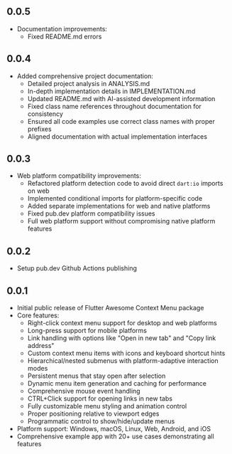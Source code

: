 ## 0.0.5

* Documentation improvements:
  * Fixed README.md errors

## 0.0.4

* Added comprehensive project documentation:
  * Detailed project analysis in ANALYSIS.md
  * In-depth implementation details in IMPLEMENTATION.md
  * Updated README.md with AI-assisted development information
  * Fixed class name references throughout documentation for consistency
  * Ensured all code examples use correct class names with proper prefixes
  * Aligned documentation with actual implementation interfaces

## 0.0.3

* Web platform compatibility improvements:
  * Refactored platform detection code to avoid direct `dart:io` imports on web
  * Implemented conditional imports for platform-specific code
  * Added separate implementations for web and native platforms
  * Fixed pub.dev platform compatibility issues
  * Full web platform support without compromising native platform features

## 0.0.2

* Setup pub.dev Github Actions publishing

## 0.0.1

* Initial public release of Flutter Awesome Context Menu package
* Core features:
  * Right-click context menu support for desktop and web platforms
  * Long-press support for mobile platforms
  * Link handling with options like "Open in new tab" and "Copy link address"
  * Custom context menu items with icons and keyboard shortcut hints
  * Hierarchical/nested submenus with platform-adaptive interaction modes
  * Persistent menus that stay open after selection
  * Dynamic menu item generation and caching for performance
  * Comprehensive mouse event handling
  * CTRL+Click support for opening links in new tabs
  * Fully customizable menu styling and animation control
  * Proper positioning relative to viewport edges
  * Programmatic control to show/hide/update menus
* Platform support: Windows, macOS, Linux, Web, Android, and iOS
* Comprehensive example app with 20+ use cases demonstrating all features
